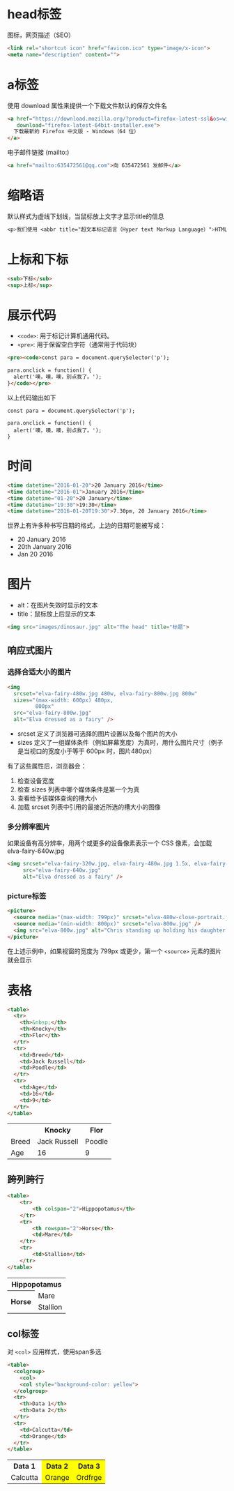 # head标签

图标，网页描述（SEO）
```html
<link rel="shortcut icon" href="favicon.ico" type="image/x-icon">
<meta name="description" content="">
```

# a标签

使用 download 属性来提供一个下载文件默认的保存文件名

```html
<a href="https://download.mozilla.org/?product=firefox-latest-ssl&os=win64&lang=zh-CN"
   download="firefox-latest-64bit-installer.exe">
  下载最新的 Firefox 中文版 - Windows（64 位）
</a>
```

电子邮件链接 (mailto:)

```html
<a href="mailto:635472561@qq.com">向 635472561 发邮件</a>
```

# 缩略语

默认样式为虚线下划线，当鼠标放上文字才显示title的信息

```css
<p>我们使用 <abbr title="超文本标记语言（Hyper text Markup Language）">HTML</abbr> 来组织网页文档。</p>
```

# 上标和下标

```html
<sub>下标</sub>
<sup>上标</sup>
```

# 展示代码

- `<code>`: 用于标记计算机通用代码。
- `<pre>`: 用于保留空白字符（通常用于代码块）

```html
<pre><code>const para = document.querySelector('p');

para.onclick = function() {
  alert('噢，噢，噢，别点我了。');
}</code></pre>
```

以上代码输出如下

<pre><code>const para = document.querySelector('p');

para.onclick = function() {
  alert('噢，噢，噢，别点我了。');
}</code></pre>

# 时间

```html
<time datetime="2016-01-20">20 January 2016</time>
<time datetime="2016-01">January 2016</time>
<time datetime="01-20">20 January</time>
<time datetime="19:30">19:30</time>
<time datetime="2016-01-20T19:30">7.30pm, 20 January 2016</time>
```

世界上有许多种书写日期的格式，上边的日期可能被写成：

- 20 January 2016
- 20th January 2016
- Jan 20 2016

# 图片

- alt：在图片失效时显示的文本
- title：鼠标放上后显示的文本

```html
<img src="images/dinosaur.jpg" alt="The head" title="标题">
```

## 响应式图片

### 选择合适大小的图片

```html
<img
  srcset="elva-fairy-480w.jpg 480w, elva-fairy-800w.jpg 800w"
  sizes="(max-width: 600px) 480px,
         800px"
  src="elva-fairy-800w.jpg"
  alt="Elva dressed as a fairy" />
```

- srcset 定义了浏览器可选择的图片设置以及每个图片的大小
- sizes 定义了一组媒体条件（例如屏幕宽度）为真时，用什么图片尺寸（例子是当视口的宽度小于等于 600px 时，图片480px）

有了这些属性后，浏览器会：

1. 检查设备宽度
2. 检查 sizes 列表中哪个媒体条件是第一个为真
3. 查看给予该媒体查询的槽大小
4. 加载 srcset 列表中引用的最接近所选的槽大小的图像

### 多分辨率图片

如果设备有高分辨率，用两个或更多的设备像素表示一个 CSS 像素，会加载 elva-fairy-640w.jpg

```html
<img srcset="elva-fairy-320w.jpg, elva-fairy-480w.jpg 1.5x, elva-fairy-640w.jpg 2x"
     src="elva-fairy-640w.jpg"
     alt="Elva dressed as a fairy" />
```

### picture标签

```html
<picture>
  <source media="(max-width: 799px)" srcset="elva-480w-close-portrait.jpg" />
  <source media="(min-width: 800px)" srcset="elva-800w.jpg" />
  <img src="elva-800w.jpg" alt="Chris standing up holding his daughter Elva" />
</picture>
```

在上述示例中，如果视窗的宽度为 799px 或更少，第一个 `<source>` 元素的图片就会显示

# 表格

```html
<table>
  <tr>
    <th>&nbsp;</th>
    <th>Knocky</th>
    <th>Flor</th>
  </tr>
  <tr>
    <td>Breed</td>
    <td>Jack Russell</td>
    <td>Poodle</td>
  </tr>
  <tr>
    <td>Age</td>
    <td>16</td>
    <td>9</td>
  </tr>
</table>
```
<table>
  <tr>
    <th>&nbsp;</th>
    <th>Knocky</th>
    <th>Flor</th>
  </tr>
  <tr>
    <td>Breed</td>
    <td>Jack Russell</td>
    <td>Poodle</td>
  </tr>
  <tr>
    <td>Age</td>
    <td>16</td>
    <td>9</td>
  </tr>
</table>

## 跨列跨行

```html
<table>
    <tr>
        <th colspan="2">Hippopotamus</th>
    </tr>
    <tr>
        <th rowspan="2">Horse</th>
        <td>Mare</td>
    </tr>
    <tr>
        <td>Stallion</td>
    </tr>
</table>
```

<table>
    <tr>
        <th colspan="2">Hippopotamus</th>
    </tr>
    <tr>
        <th rowspan="2">Horse</th>
        <td>Mare</td>
    </tr>
    <tr>
        <td>Stallion</td>
    </tr>
</table>

## col标签

对 `<col>` 应用样式，使用span多选

```html
<table>
  <colgroup>
    <col>
    <col style="background-color: yellow">
  </colgroup>
  <tr>
    <th>Data 1</th>
    <th>Data 2</th>
  </tr>
  <tr>
    <td>Calcutta</td>
    <td>Orange</td>
  </tr>
</table>
```

<table>
  <colgroup>
    <col>
    <col style="background-color: yellow" span="2">
  </colgroup>
  <tr>
    <th>Data 1</th>
    <th>Data 2</th>
    <th>Data 3</th>
  </tr>
  <tr>
    <td>Calcutta</td>
    <td>Orange</td>
    <td>Ordfrge</td>
  </tr>
</table>
